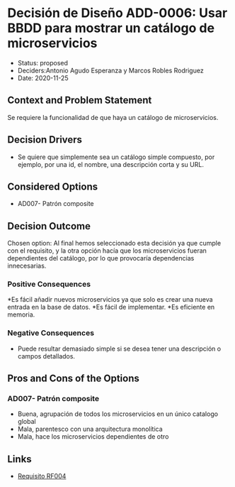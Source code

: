 # Decisión de Diseño ADD-0006: Usar BBDD para mostrar un catálogo de microservicios

* Status: proposed 
* Deciders:Antonio Agudo Esperanza y Marcos Robles Rodriguez
* Date: 2020-11-25


## Context and Problem Statement

Se requiere la funcionalidad de que haya un catálogo de microservicios.

## Decision Drivers <!-- optional -->

* Se quiere que simplemente sea un catálogo simple compuesto, por ejemplo, por una id, el nombre, una descripción corta y su URL.

## Considered Options

* AD007- Patrón composite

## Decision Outcome

Chosen option: Al final hemos seleccionado esta decisión ya que cumple con el requisito, y la otra opción hacía que los microservicios fueran dependientes del catálogo, por lo que provocaría dependencias innecesarias.

### Positive Consequences <!-- optional -->

*Es fácil añadir nuevos microservicios ya que solo es crear una nueva entrada en la base de datos.
*Es fácil de implementar.
*Es eficiente en memoria.


### Negative Consequences <!-- optional -->

* Puede resultar demasiado simple si se desea tener una descripción o campos detallados.

## Pros and Cons of the Options <!-- optional -->

### AD007- Patrón composite
 
* Buena, agrupación de todos los microservicios en un único catalogo global
* Mala, parentesco con una arquitectura monolítica
* Mala, hace los microservicios dependientes de otro

## Links

* [Requisito RF004](https://github.com/Grupo3-DAS/Pr-ctica1-Captura-y-Representaci-n-de-Decisiones-de-Dise-o-Equipo-3/blob/main/DAS-P1-Alba_Sevillano_Portilla-TAREA1.pdf)
